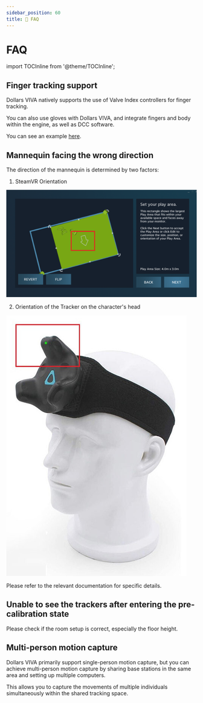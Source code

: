 ```yaml
---
sidebar_position: 60
title: 📢 FAQ 
---	
```


# FAQ

import TOCInline from '@theme/TOCInline';

<TOCInline toc={toc} />

## Finger tracking support

Dollars VIVA natively supports the use of Valve Index controllers for finger tracking.

You can also use gloves with Dollars VIVA, and integrate fingers and body within the engine, as well as DCC software.

You can see an example [here](/otherdevices).

## Mannequin facing the wrong direction

The direction of the mannequin is determined by two factors:

1. SteamVR Orientation

![](../img/FnQ0l5F5DiMNNihvuOlQB_-wM7We.png#center)

2. Orientation of the Tracker on the character's head

![](../img/FgrS3TO83-n0tbFbzLjT7eFpNl0-.jpg#center)

Please refer to the relevant documentation for specific details.

## Unable to see the trackers after entering the pre-calibration state

Please check if the room setup is correct, especially the floor height.

## Multi-person motion capture

Dollars VIVA primarily support single-person motion capture, but you can achieve multi-person motion capture by sharing base stations in the same area and setting up multiple computers.

This allows you to capture the movements of multiple individuals simultaneously within the shared tracking space.
